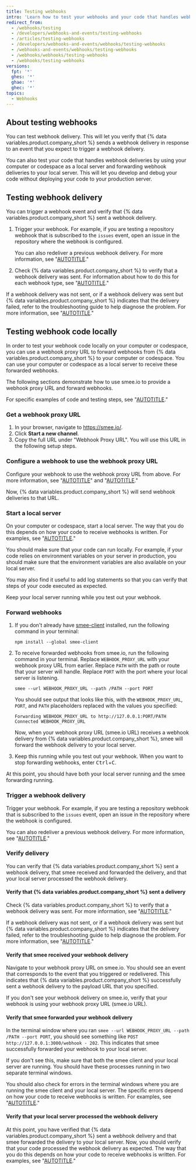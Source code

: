 ```yaml
---
title: Testing webhooks
intro: 'Learn how to test your webhooks and your code that handles webhook deliveries.'
redirect_from:
  - /webhooks/testing
  - /developers/webhooks-and-events/testing-webhooks
  - /articles/testing-webhooks
  - /developers/webhooks-and-events/webhooks/testing-webhooks
  - /webhooks-and-events/webhooks/testing-webhooks
  - /webhooks/webhooks/testing-webhooks
  - /webhooks/testing-webhooks
versions:
  fpt: '*'
  ghes: '*'
  ghae: '*'
  ghec: '*'
topics:
  - Webhooks
---
```


## About testing webhooks

You can test webhook delivery. This will let you verify that {% data variables.product.company_short %} sends a webhook delivery in response to an event that you expect to trigger a webhook delivery.

You can also test your code that handles webhook deliveries by using your computer or codespace as a local server and forwarding webhook deliveries to your local server. This will let you develop and debug your code without deploying your code to your production server.

## Testing webhook delivery

You can trigger a webhook event and verify that {% data variables.product.company_short %} sent a webhook delivery.

1. Trigger your webhook. For example, if you are testing a repository webhook that is subscribed to the `issues` event, open an issue in the repository where the webhook is configured.

   You can also redeliver a previous webhook delivery. For more information, see "[AUTOTITLE](/webhooks/testing-and-troubleshooting-webhooks/redelivering-webhooks)."

1. Check {% data variables.product.company_short %} to verify that a webhook delivery was sent. For information about how to do this for each webhook type, see "[AUTOTITLE](/webhooks/testing-and-troubleshooting-webhooks/viewing-webhook-deliveries)."

If a webhook delivery was not sent, or if a webhook delivery was sent but {% data variables.product.company_short %} indicates that the delivery failed, refer to the troubleshooting guide to help diagnose the problem. For more information, see "[AUTOTITLE](/webhooks/testing-and-troubleshooting-webhooks/troubleshooting-webhooks)."

## Testing webhook code locally

In order to test your webhook code locally on your computer or codespace, you can use a webhook proxy URL to forward webhooks from {% data variables.product.company_short %} to your computer or codespace. You can use your computer or codespace as a local server to receive these forwarded webhooks.

The following sections demonstrate how to use smee.io to provide a webhook proxy URL and forward webhooks.

For specific examples of code and testing steps, see "[AUTOTITLE](/webhooks/using-webhooks/handling-webhook-deliveries)."

### Get a webhook proxy URL

1. In your browser, navigate to https://smee.io/.
1. Click **Start a new channel**.
1. Copy the full URL under "Webhook Proxy URL". You will use this URL in the following setup steps.

### Configure a webhook to use the webhook proxy URL

Configure your webhook to use the webhook proxy URL from above. For more information, see "[AUTOTITLE](/webhooks/using-webhooks/creating-webhooks)" and "[AUTOTITLE](/webhooks/using-webhooks/editing-webhooks)."

Now, {% data variables.product.company_short %} will send webhook deliveries to that URL.

### Start a local server

On your computer or codespace, start a local server. The way that you do this depends on how your code to receive webhooks is written. For examples, see "[AUTOTITLE](/webhooks/using-webhooks/handling-webhook-deliveries)."

You should make sure that your code can run locally. For example, if your code relies on environment variables on your server in production, you should make sure that the environment variables are also available on your local server.

You may also find it useful to add log statements so that you can verify that steps of your code executed as expected.

Keep your local server running while you test out your webhook.

### Forward webhooks

1. If you don't already have [smee-client](https://www.npmjs.com/package/smee-client) installed, run the following command in your terminal:

   ```shell copy
   npm install --global smee-client
   ```

1. To receive forwarded webhooks from smee.io, run the following command in your terminal. Replace `WEBHOOK_PROXY_URL` with your webhook proxy URL from earlier. Replace `PATH` with the path or route that your server will handle. Replace `PORT` with the port where your local server is listening.

   ```shell copy
   smee --url WEBHOOK_PROXY_URL --path /PATH --port PORT
   ```

   You should see output that looks like this, with the `WEBHOOK_PROXY_URL`, `PORT`, and `PATH` placeholders replaced with the values you specified:

   ```shell copy
   Forwarding WEBHOOK_PROXY_URL to http://127.0.0.1:PORT/PATH
   Connected WEBHOOK_PROXY_URL
   ```

   Now, when your webhook proxy URL (smee.io URL) receives a webhook delivery from {% data variables.product.company_short %}, smee will forward the webhook delivery to your local server.

1. Keep this running while you test out your webhook. When you want to stop forwarding webhooks, enter <kbd>Ctrl</kbd>+<kbd>C</kbd>.

At this point, you should have both your local server running and the smee forwarding running.

### Trigger a webhook delivery

Trigger your webhook. For example, if you are testing a repository webhook that is subscribed to the `issues` event, open an issue in the repository where the webhook is configured.

You can also redeliver a previous webhook delivery. For more information, see "[AUTOTITLE](/webhooks/testing-and-troubleshooting-webhooks/redelivering-webhooks)."

### Verify delivery

You can verify that {% data variables.product.company_short %} sent a webhook delivery, that smee received and forwarded the delivery, and that your local server processed the webhook delivery.

#### Verify that {% data variables.product.company_short %} sent a delivery

Check {% data variables.product.company_short %} to verify that a webhook delivery was sent. For more information, see "[AUTOTITLE](/webhooks/testing-and-troubleshooting-webhooks/viewing-webhook-deliveries)."

If a webhook delivery was not sent, or if a webhook delivery was sent but {% data variables.product.company_short %} indicates that the delivery failed, refer to the troubleshooting guide to help diagnose the problem. For more information, see "[AUTOTITLE](/webhooks/testing-and-troubleshooting-webhooks/troubleshooting-webhooks)."

#### Verify that smee received your webhook delivery

Navigate to your webhook proxy URL on smee.io. You should see an event that corresponds to the event that you triggered or redelivered. This indicates that {% data variables.product.company_short %} successfully sent a webhook delivery to the payload URL that you specified.

If you don't see your webhook delivery on smee.io, verify that your webhook is using your webhook proxy URL (smee.io URL).

#### Verify that smee forwarded your webhook delivery

In the terminal window where you ran `smee --url WEBHOOK_PROXY_URL --path /PATH --port PORT`, you should see something like `POST http://127.0.0.1:3000/webhook - 202`. This indicates that smee successfully forwarded your webhook to your local server.

If you don't see this, make sure that both the smee client and your local server are running. You should have these processes running in two separate terminal windows.

You should also check for errors in the terminal windows where you are running the smee client and your local server. The specific errors depend on how your code to receive webhooks is written. For examples, see "[AUTOTITLE](/webhooks/using-webhooks/handling-webhook-deliveries)."

#### Verify that your local server processed the webhook delivery

At this point, you have verified that {% data variables.product.company_short %} sent a webhook delivery and that smee forwarded the delivery to your local server. Now, you should verify that your code processed the webhook delivery as expected. The way that you do this depends on how your code to receive webhooks is written. For examples, see "[AUTOTITLE](/webhooks/using-webhooks/handling-webhook-deliveries)."
